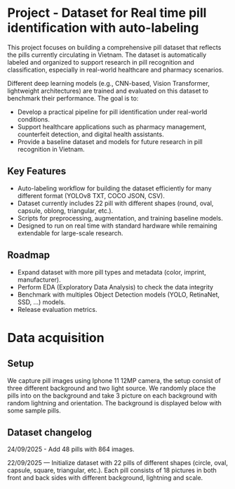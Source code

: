 # Project - Dataset for Real time pill identification with auto-labeling

This project focuses on building a comprehensive pill dataset that reflects the pills currently circulating in Vietnam. The dataset is automatically labeled and organized to support research in pill recognition and classification, especially in real-world healthcare and pharmacy scenarios.

Different deep learning models (e.g., CNN-based, Vision Transformer, lightweight architectures) are trained and evaluated on this dataset to benchmark their performance. The goal is to:
* Develop a practical pipeline for pill identification under real-world conditions.
* Support healthcare applications such as pharmacy management, counterfeit detection, and digital health assistants.
* Provide a baseline dataset and models for future research in pill recognition in Vietnam.

## Key Features
* Auto-labeling workflow for building the dataset efficiently for many different format (YOLOv8 TXT, COCO JSON, CSV).
* Dataset currently includes 22 pill with different shapes (round, oval, capsule, oblong, triangular, etc.).
* Scripts for preprocessing, augmentation, and training baseline models.
* Designed to run on real time with standard hardware while remaining extendable for large-scale research.

## Roadmap
* Expand dataset with more pill types and metadata (color, imprint, manufacturer).
* Perform EDA (Exploratory Data Analysis) to check the data integrity
* Benchmark with multiples Object Detection models (YOLO, RetinaNet, SSD, ...) models.
* Release evaluation metrics.

# Data acquisition

## Setup
We capture pill images using Iphone 11 12MP camera, the setup consist of three different background and two light source. We randomly place the pills into on the background and take 3 picture on each background with random lightning and orientation. The background is displayed below with some sample pills.

## Dataset changelog
24/09/2025 - Add 48 pills with 864 images.

22/09/2025 — Initialize dataset with 22 pills of different shapes (circle, oval, capsule, square, triangular, etc.). Each pill consists of 18 pictures in both front and back sides with different background, lightning and scale. 
